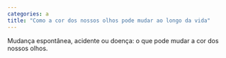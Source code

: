 ```yaml
---
categories: a
title: "Como a cor dos nossos olhos pode mudar ao longo da vida"
---
```

Mudança espontânea, acidente ou doença: o que pode mudar a cor dos nossos olhos.